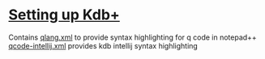 [Setting up Kdb+](http://www.timestored.com/kdb-guides/developer-environment)
======================================

Contains
	[qlang.xml](qlang.xml) to provide syntax highlighting for q code in notepad++
	[qcode-intellij.xml](qcode-intellij.xml) provides kdb intellij syntax highlighting 